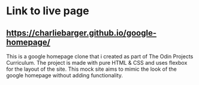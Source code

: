 # Link to live page
## https://charliebarger.github.io/google-homepage/

This is a google homepage clone that i created as part of The Odin Projects Curriculum. The project is made with pure HTML & CSS and uses flexbox for the layout of the site. This mock site aims to mimic the look of the google homepage without adding functionality. 
